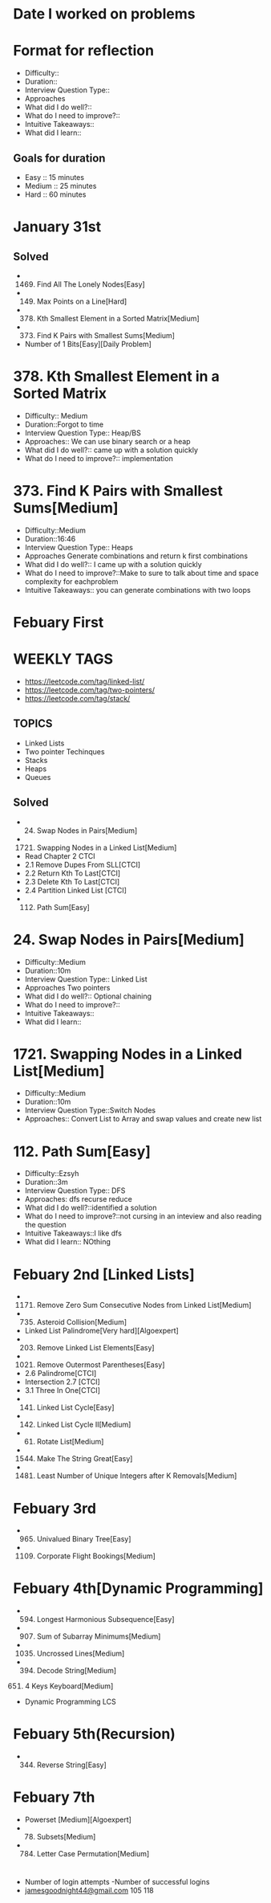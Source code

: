 # Date I worked on problems
# Format for reflection 
- Difficulty::
- Duration::
- Interview Question Type:: 
- Approaches
- What did I do well?:: 
- What do I need to improve?::
- Intuitive Takeaways::
- What did I learn::



## Goals for duration
- Easy :: 15 minutes
- Medium :: 25 minutes
- Hard :: 60 minutes



# January 31st
## Solved
- 1469. Find All The Lonely Nodes[Easy]
- 149. Max Points on a Line[Hard]
- 378. Kth Smallest Element in a Sorted Matrix[Medium]
- 373. Find K Pairs with Smallest Sums[Medium]
-   Number of 1 Bits[Easy][Daily Problem]



# 378. Kth Smallest Element in a Sorted Matrix
- Difficulty:: Medium
- Duration::Forgot to time
- Interview Question Type:: Heap/BS
- Approaches:: We can use binary search or a heap
- What did I do well?:: came up with a solution quickly
- What do I need to improve?:: implementation

# 373. Find K Pairs with Smallest Sums[Medium]
- Difficulty::Medium
- Duration::16:46
- Interview Question Type:: Heaps
- Approaches Generate combinations and return k first combinations
- What did I do well?:: I came up with a solution quickly
- What do I need to improve?::Make to sure to talk about time and space complexity for eachproblem
- Intuitive Takeaways:: you can generate combinations with two loops



# Febuary First
# WEEKLY TAGS
- https://leetcode.com/tag/linked-list/
- https://leetcode.com/tag/two-pointers/
- https://leetcode.com/tag/stack/
## TOPICS
- Linked Lists
- Two pointer Techinques
- Stacks
- Heaps
- Queues
## Solved
- 24. Swap Nodes in Pairs[Medium]
- 1721. Swapping Nodes in a Linked List[Medium]
- Read Chapter 2 CTCI
- 2.1 Remove Dupes From SLL[CTCI]
- 2.2 Return Kth To Last[CTCI]
- 2.3 Delete Kth To Last[CTCI]
- 2.4 Partition Linked List [CTCI]
- 112. Path Sum[Easy]

# 24. Swap Nodes in Pairs[Medium]
- Difficulty::Medium
- Duration::10m
- Interview Question Type:: Linked List
- Approaches Two pointers
- What did I do well?:: Optional chaining
- What do I need to improve?::
- Intuitive Takeaways::
- What did I learn::

# 1721. Swapping Nodes in a Linked List[Medium]
- Difficulty::Medium
- Duration::10m
- Interview Question Type::Switch Nodes
- Approaches:: Convert List to Array and swap values and create new list


# 112. Path Sum[Easy]
- Difficulty::Ezsyh
- Duration::3m
- Interview Question Type:: DFS
- Approaches: dfs recurse reduce
- What did I do well?::identified a solution 
- What do I need to improve?::not cursing in an inteview and also reading the question
- Intuitive Takeaways::I like dfs
- What did I learn:: NOthing 



# Febuary 2nd [Linked Lists]
- 1171. Remove Zero Sum Consecutive Nodes from Linked List[Medium]
- 735. Asteroid Collision[Medium]
- Linked List Palindrome[Very hard][Algoexpert]
- 203. Remove Linked List Elements[Easy]
- 1021. Remove Outermost Parentheses[Easy]
- 2.6 Palindrome[CTCI]
- Intersection 2.7 [CTCI]
- 3.1 Three In One[CTCI]
- 141. Linked List Cycle[Easy]
- 142. Linked List Cycle II[Medium]
- 61. Rotate List[Medium]
- 1544. Make The String Great[Easy]
- 1481. Least Number of Unique Integers after K Removals[Medium]


# Febuary 3rd
- 965. Univalued Binary Tree[Easy]
- 1109. Corporate Flight Bookings[Medium]


# Febuary 4th[Dynamic Programming]
- 594. Longest Harmonious Subsequence[Easy]
- 907. Sum of Subarray Minimums[Medium]
- 1035. Uncrossed Lines[Medium]
- 394. Decode String[Medium]
651. 4 Keys Keyboard[Medium]
- Dynamic Programming LCS

# Febuary 5th(Recursion)
- 344. Reverse String[Easy]

# Febuary 7th
- Powerset [Medium][Algoexpert]
- 78. Subsets[Medium]
- 784. Letter Case Permutation[Medium]



# 
- Number of login attempts
-Number of successful logins
- jamesgoodnight44@gmail.com
105
118